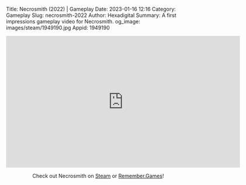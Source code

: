 Title: Necrosmith (2022) | Gameplay
Date: 2023-01-16 12:16
Category: Gameplay
Slug: necrosmith-2022
Author: Hexadigital
Summary: A first impressions gameplay video for Necrosmith.
og_image: images/steam/1949190.jpg
Appid: 1949190

<center><iframe src="https://www.youtube.com/embed/4R1y1zlCMPw?feature=oembed" allow="accelerometer; autoplay; encrypted-media; gyroscope; picture-in-picture" width="640" height="360" frameborder="0"></iframe>

Check out Necrosmith on [Steam](https://store.steampowered.com/app/1949190/?curator_clanid=34633900) or [Remember.Games](https://remember.games/game/6189/necrosmith/)!</center>

